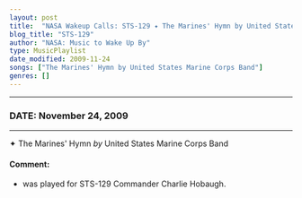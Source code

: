 ```yaml
---
layout: post
title:  "NASA Wakeup Calls: STS-129 ✦ The Marines' Hymn by United States Marine Corps Band ✵ November 24, 2009"
blog_title: "STS-129"
author: "NASA: Music to Wake Up By"
type: MusicPlaylist
date_modified: 2009-11-24
songs: ["The Marines' Hymn by United States Marine Corps Band"]
genres: []
---
```


----
### DATE: November 24, 2009
----
✦ The Marines' Hymn *by* United States Marine Corps Band  

#### Comment:
* was played for STS-129 Commander Charlie Hobaugh.



<br/>
<center>
	<a target="_blank"
	   href="https://twitter.com/intent/tweet?hashtags=Space,NASA,Playlist,NASAWakeupCalls,SpaceProgram&text=🚀 {{ page.author}}, {{ page.title }}. {{ site.url }}{{ page.url }}&via=nasawakeupcalls"><i class="fab fa-twitter" title="Tweet this page" alt="Tweet this page" style="font-size: 1.3em;"></i></a>
	&nbsp; 	<i class="fas fa-user-astronaut" style="font-size: 1.5em;"></i> &nbsp;
    <a id="custom_amazon_link"
       type="amzn" search="#"
       category="popular music">
    <i class="fab fa-amazon" style="font-size: 1.3em;"></i></a>
</center>

<!-- Randomly resolve an individual entry from a song array -->
<script src="/assets/javascript/seedrandom.min.js"></script>
<script>
  var wake_me_up = ["The Marines' Hymn by United States Marine Corps Band"];
  var prng = new Math.seedrandom();
  function randomSong() {
    song = wake_me_up[Math.floor(Math.random() * wake_me_up.length)];
    var amazon_link = document.getElementById("custom_amazon_link");
    amazon_link.setAttribute("search", song);
  }
  window.onload = randomSong();
</script>
